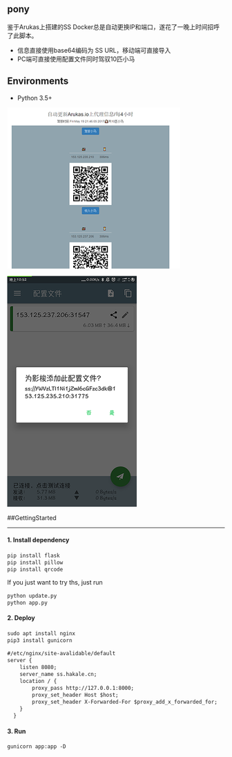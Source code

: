 ##  pony
鉴于Arukas上搭建的SS Docker总是自动更换IP和端口，遂花了一晚上时间招呼了此脚本。
+ 信息直接使用base64编码为 SS URL，移动端可直接导入
+ PC端可直接使用配置文件同时驾驭10匹小马
## Environments

+ Python 3.5+

![](./screen/webpage.png)

![](./screen/Screenshot.png)

##GettingStarted

---

#### 1. Install dependency 

```
pip install flask
pip install pillow
pip install qrcode
```
If you just want to try ths, just run 

```
python update.py
python app.py
```

#### 2. Deploy 

```
sudo apt install nginx
pip3 install gunicorn
```

```
#/etc/nginx/site-avalidable/default
server {
    listen 8080;
    server_name ss.hakale.cn;
    location / {
        proxy_pass http://127.0.0.1:8000;
        proxy_set_header Host $host;
        proxy_set_header X-Forwarded-For $proxy_add_x_forwarded_for;
    }
  }

```
#### 3. Run
```shell
gunicorn app:app -D
```
